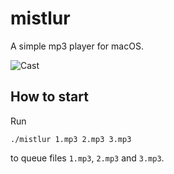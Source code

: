 # mistlur

A simple mp3 player for macOS.

![Cast](doc/cast.gif)

## How to start

Run

```
./mistlur 1.mp3 2.mp3 3.mp3
```

to queue files `1.mp3`, `2.mp3` and `3.mp3`.
